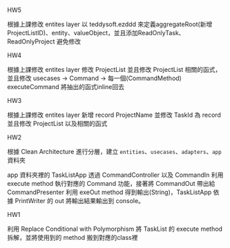 HW5

根據上課修改 entites layer 以 teddysoft.ezddd 來定義aggregateRoot(新增 ProjectListID)、entity、valueObject，並且添加ReadOnlyTask、ReadOnlyProject 避免修改

HW4

根據上課修改 entites layer 修改 ProjectList 並且修改 ProjectList 相關的函式，並且修改 usecases -> Command -> 每一個(CommandMethod) executeCommand 將抽出的函式inline回去

HW3

根據上課修改 entites layer 新增 record ProjectName 並修改 TaskId 為 record 並且修改 ProjectList 以及相關的函式


HW2

根據 Clean Architecture 進行分層，建立 `entities`、`usecases`、`adapters`、`app` 資料夾

app 資料夾裡的 TaskListApp 透過 CommandController 以及 CommandIn 利用 execute method 執行對應的 Command 功能，接著將 CommandOut 帶出給 CommandPresenter 利用 exeOut method 得到輸出(String)，TaskListApp 依據 PrintWriter 的 out 將輸出結果輸出到 console。


HW1

利用 Replace Conditional with Polymorphism 將 TaskList 的 execute method 拆解，並將使用到的 method 搬到對應的class裡
